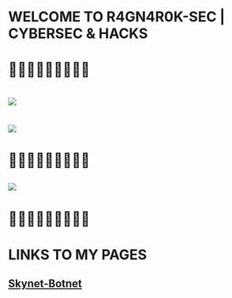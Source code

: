 # WELCOME TO R4GN4R0K-SEC | CYBERSEC & HACKS
# 🏴‍☠️💥💥💥💥💥🏴‍☠️<br />
# ![](https://i.imgur.com/J7wuq7Q.png)
# ![](https://repository-images.githubusercontent.com/721366327/1dd702f1-ee95-478b-9048-7380ecf9499d) 
# 🏴‍☠️💥💥💥💥💥🏴‍☠️ 
## ![](https://i.imgur.com/Wp8JlAe.png) 
# 🏴‍☠️💥💥💥💥💥🏴‍☠️ 
# LINKS TO MY PAGES 
## [Skynet-Botnet](https://r4gn4r0k-sec.github.io/Skynet-Botnet)
